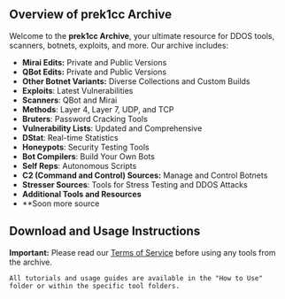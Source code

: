 ## Overview of prek1cc Archive

Welcome to the **prek1cc Archive**, your ultimate resource for DDOS tools, scanners, botnets, exploits, and more. Our archive includes:

- **Mirai Edits:** Private and Public Versions
- **QBot Edits:** Private and Public Versions
- **Other Botnet Variants:** Diverse Collections and Custom Builds
- **Exploits**: Latest Vulnerabilities
- **Scanners**: QBot and Mirai
- **Methods**: Layer 4, Layer 7, UDP, and TCP
- **Bruters**: Password Cracking Tools
- **Vulnerability Lists**: Updated and Comprehensive
- **DStat**: Real-time Statistics
- **Honeypots**: Security Testing Tools
- **Bot Compilers**: Build Your Own Bots
- **Self Reps**: Autonomous Scripts
- **C2 (Command and Control) Sources:** Manage and Control Botnets
- **Stresser Sources**: Tools for Stress Testing and DDOS Attacks
- **Additional Tools and Resources**
-  **Soon more source

## Download and Usage Instructions

**Important:** Please read our [Terms of Service](https://github.com/prek1cc/DDOS-SURCE-CODE-LEAKED/blob/main/ToS.md) before using any tools from the archive.

```
All tutorials and usage guides are available in the "How to Use" folder or within the specific tool folders.
```
